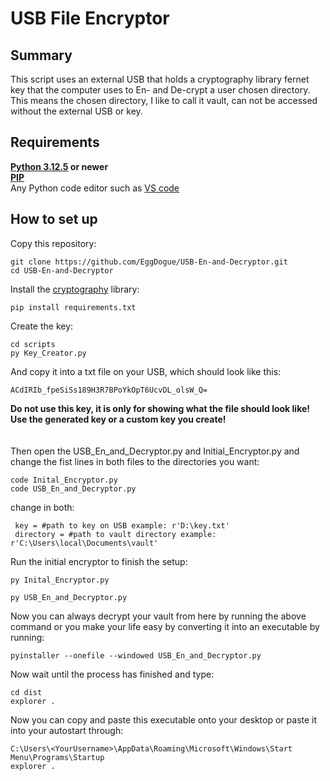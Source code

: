 # USB File Encryptor
## Summary
This script uses an external USB that holds a cryptography library fernet key that the computer uses to En- and De-crypt a user chosen directory. This means the chosen directory, I like to call it vault, can not be accessed without the external USB or key. 
## Requirements
**[Python 3.12.5](https://www.python.org/downloads/release/python-3125/) or newer
<br />
[PIP](https://pip.pypa.io/en/stable/installation/)**
<br />
Any Python code editor such as [VS code](https://code.visualstudio.com/download)
## How to set up
Copy this repository:
```
git clone https://github.com/EggDogue/USB-En-and-Decryptor.git
cd USB-En-and-Decryptor
```
Install the [cryptography](https://pypi.org/project/cryptography/) library:
```
pip install requirements.txt 
```
Create the key:
```
cd scripts
py Key_Creator.py
```
And copy it into a txt file on your USB, which should look like this:
```
ACdIRIb_fpeSiSs189H3R7BPoYkOpT6UcvDL_olsW_Q=
```
__Do not use this key, it is only for showing what the file should look like! Use the generated key or a custom key you create!__
<br />
<br />
<br />
Then open the USB_En_and_Decryptor.py and Initial_Encryptor.py and change the fist lines in both files to the directories you want:
```
code Inital_Encryptor.py
code USB_En_and_Decryptor.py
```
 change in both:
```
 key = #path to key on USB example: r'D:\key.txt'
 directory = #path to vault directory example: r'C:\Users\local\Documents\vault'
```
Run the initial encryptor to finish the setup:
```
py Inital_Encryptor.py
```
```
py USB_En_and_Decryptor.py
```
Now you can always decrypt your vault from here by running the above command or you make your life easy by converting it into an executable by running:
```
pyinstaller --onefile --windowed USB_En_and_Decryptor.py
```
Now wait until the process has finished and type:
```
cd dist
explorer .
```
Now you can copy and paste this executable onto your desktop or paste it into your autostart through:
```
C:\Users\<YourUsername>\AppData\Roaming\Microsoft\Windows\Start Menu\Programs\Startup
explorer .
```
